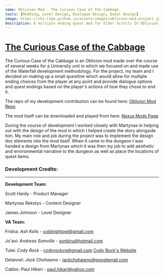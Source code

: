 ```yaml
---
name: Oblivion Mod - The Curious Case of the Cabbage
tools: [Modding, Level Design, Dialogue Design, Quest Design]
image: https://chi-time.github.io/assets/images/oblivion-mod-project.jpg 
description: A multiple ending quest mod for Elder Scrolls IV Oblivion with custom characters and voice acting.
---
```


<u>The Curious Case of the Cabbage</u>
==============================================

The Curious Case of the Cabbage is an Oblivion mod made over the course of several weeks for a University unit in which we focused on and made use of the Waterfall development methodology.
For the project, my team and I decided on making up a small questline which would allow for multiple ending choices from the player at any point and provide dialogue options and quest endings based on the player's actions of how they chose to end it.

The repo of my development contribution can be found here: [Oblivion Mod Repo](https://github.com/Chi-Time/DAC515-Oblivion-Mod/tree/dev) 

The mod itself can be downloaded and played from here: [Nexus Mods Page](https://www.nexusmods.com/oblivion/mods/49348)

During the course of development I worked closely with Martynas in helping out with the design of the mod in which I helped create the story alongside him. My main role and job during the project was to implement the design doc elements into the mod itself. When it came to the dungeon I was handed a design from Martynas which it was then my job to add aesthetic and environmental narrative to the dungeon as well as place the locations of quest items.

### Development Credits:
---

**Development Team:**

Scott Hardy - Product Manager

Martynas Rekstys - Content Designer

James Johnson - Level Designer

**VA Team:**

Fridna: _Ash Kells_ - [coldnightowl@gmail.com](mailto:coldnightowl@gmail.com)

Jo'avi: _Andreas Somville_ - [sonbiru@hotmail.com](mailto:sonbiru@hotmail.com)

Tulei: _Cody Rock_ - [codyrockvo@gmail.com](mailto:codyrockvo@gmail.com) [Cody Rock's Website](https://www.codyrockvoiceover.com)

Delannel: _Jack Chohawno_ - [jackchohawno@googlemail.com](mailto:jackchohawno@googlemail.com)

Cabbo: _Paul Hikari_ - [paul.hikari@yahoo.com](mailto:paul.hikari@yahoo.com)